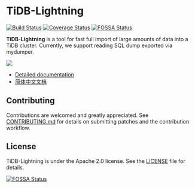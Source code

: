 # TiDB-Lightning

[![Build Status](https://internal.pingcap.net/idc-jenkins/job/test_lightning_master/badge/icon)](https://internal.pingcap.net/idc-jenkins/job/test_lightning_master/)
[![Coverage Status](https://coveralls.io/repos/github/pingcap/br/pkg/lightning/badge.svg?branch=master)](https://coveralls.io/github/pingcap/br/pkg/lightning?branch=master)
[![FOSSA Status](https://app.fossa.com/api/projects/git%2Bgithub.com%2Fpingcap%2Ftidb-lightning.svg?type=shield)](https://app.fossa.com/projects/git%2Bgithub.com%2Fpingcap%2Ftidb-lightning?ref=badge_shield)

**TiDB-Lightning** is a tool for fast full import of large amounts of data into a TiDB cluster.
Currently, we support reading SQL dump exported via mydumper.

![](https://pingcap.com/images/docs/tidb-lightning-architecture.png)

* [Detailed documentation](https://pingcap.com/docs/stable/reference/tools/tidb-lightning/overview/)
* [简体中文文档](https://pingcap.com/docs-cn/stable/reference/tools/tidb-lightning/overview/)

## Contributing

Contributions are welcomed and greatly appreciated. See [CONTRIBUTING.md](CONTRIBUTING.md)
for details on submitting patches and the contribution workflow.

## License

TiDB-Lightning is under the Apache 2.0 license. See the [LICENSE](./LICENSE) file for details.


[![FOSSA Status](https://app.fossa.com/api/projects/git%2Bgithub.com%2Fpingcap%2Ftidb-lightning.svg?type=large)](https://app.fossa.com/projects/git%2Bgithub.com%2Fpingcap%2Ftidb-lightning?ref=badge_large)